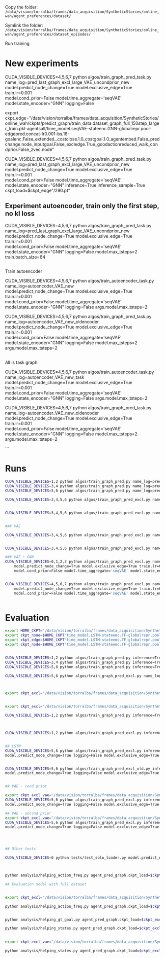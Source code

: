 Copy the folder: `/data/vision/torralba/frames/data_acquisition/SyntheticStories/online_wah/agent_preferences/dataset/`


Symlink the folder: `/data/vision/torralba/frames/data_acquisition/SyntheticStories/online_wah/agent_preferences/dataset_episodes/`


Run training


# New experiments


CUDA_VISIBLE_DEVICES=4,5,6,7 python algos/train_graph_pred_task.py name_log=pred_last_graph_excl_large_VAE_uncondprior_new \
	model.predict_node_change=True model.exclusive_edge=True train.lr=0.001 \
	model.cond_prior=False model.time_aggregate='seqVAE' model.state_encoder="GNN" logging=False

export ckpt_edge="/data/vision/torralba/frames/data_acquisition/SyntheticStories/online_wah/ckpts/predict_graph/train_data.dataset_graph_full_150step_larger_train.pkl-agentsall/time_model.seqVAE-stateenc.GNN-globalrepr.pool-edgepred.concat-lr0.001-bs.16-goalenc.False_extended._costclose.1.0_costgoal.1.0_agentembed.False_predchange.node_inputgoal.False_excledge.True_goodactionreduced_walk_condprior.False_zvec.node"



CUDA_VISIBLE_DEVICES=4,5,6,7 python algos/train_graph_pred_task.py name_log=pred_last_graph_excl_large_VAE_uncondprior_new \
	model.predict_node_change=True model.exclusive_edge=True train.lr=0.001 \
	model.cond_prior=False model.time_aggregate='seqVAE' model.state_encoder="GNN" inference=True inference_sample=True  ckpt_load=$ckpt_edge"/290.pt"
	


## Experiment autoencoder, train only the first step, no kl loss
CUDA_VISIBLE_DEVICES=4,5,6,7 python algos/train_graph_pred_task.py name_log=pred_last_graph_excl_large_VAE_uncondprior_new \
model.predict_node_change=True model.exclusive_edge=True train.lr=0.001 \
model.cond_prior=False model.time_aggregate='seqVAE' model.state_encoder="GNN" logging=False model.max_tsteps=2 train.batch_size=64 


##
Train autoencoder

CUDA_VISIBLE_DEVICES=4,5,6,7 python algos/train_autoencoder_task.py name_log=autoencoder_VAE_new \
	model.predict_node_change=True model.exclusive_edge=True train.lr=0.001 \
	model.cond_prior=False model.time_aggregate='seqVAE' model.state_encoder="GNN" logging=False args.model.max_tsteps=2



CUDA_VISIBLE_DEVICES=4,5,6,7 python algos/train_graph_pred_task.py name_log=autoencoder_VAE_new_oldencoder \
model.predict_node_change=True model.exclusive_edge=True train.lr=0.001 \
model.cond_prior=False model.time_aggregate='seqVAE' model.state_encoder="GNN" logging=False model.max_tsteps=2 args.model.max_tsteps=2


##
All is task graph

CUDA_VISIBLE_DEVICES=4,5,6,7 python algos/train_autoencoder_task.py name_log=autoencoder_VAE_new_task \
	model.predict_node_change=True model.exclusive_edge=True train.lr=0.001 \
	model.cond_prior=False model.time_aggregate='seqVAE' model.state_encoder="GNN" logging=False args.model.max_tsteps=2



CUDA_VISIBLE_DEVICES=4,5,6,7 python algos/train_graph_pred_task.py name_log=autoencoder_VAE_new_oldencoder \
model.predict_node_change=True model.exclusive_edge=True train.lr=0.001 \
model.cond_prior=False model.time_aggregate='seqVAE' model.state_encoder="GNN" logging=False model.max_tsteps=2 args.model.max_tsteps=2


<!-- ```
CUDA_VISIBLE_DEVICES=0,1 python algos/train_graph_pred.py
```

Run inference

```
CUDA_VISIBLE_DEVICES=0,1 python algos/train_graph_pred.py inference=True ckpt_load=
 -->```

# Runs

```bash
CUDA_VISIBLE_DEVICES=1,2 python algos/train_graph_pred.py name_log=pred_last_graph model.predict_edge_change=True
CUDA_VISIBLE_DEVICES=3,4 python algos/train_graph_pred.py name_log=pred_last_graph model.predict_node_change=True
CUDA_VISIBLE_DEVICES=5,6 python algos/train_graph_pred.py name_log=pred_last_graph

CUDA_VISIBLE_DEVICES=3,4,5,6 python algos/train_graph_pred_excl.py name_log=pred_last_graph_excl_large model.predict_node_change=True model.exclusive_edge=True train.lr=0.001


CUDA_VISIBLE_DEVICES=3,4,5,6 python algos/train_graph_pred_excl.py name_log=pred_last_graph_excl_large_VAE model.predict_node_change=True model.exclusive_edge=True train.lr=0.001


### VAE

CUDA_VISIBLE_DEVICES=3,4,5,6 python algos/train_graph_pred_excl.py name_log=pred_last_graph_excl_large_VAE model.predict_node_change=True model.exclusive_edge=True train.lr=0.001


CUDA_VISIBLE_DEVICES=3,4,5,6 python algos/train_graph_pred_excl.py name_log=pred_last_graph_excl_large_VAE_uncondprior model.predict_node_change=True model.exclusive_edge=True train.lr=0.001 model.cond_prior=False model.time_aggregate='seqVAE'

### VAE + GNN
CUDA_VISIBLE_DEVICES=0,1,2,3 python algos/train_graph_pred_excl.py name_log=pred_last_graph_excl_large_VAE_uncondprior_new \
	model.predict_node_change=True model.exclusive_edge=True train.lr=0.001 \
	model.cond_prior=False model.time_aggregate='seqVAE' model.state_encoder="TF"


CUDA_VISIBLE_DEVICES=4,5,6,7 python algos/train_graph_pred_excl.py name_log=pred_last_graph_excl_large_VAE_uncondprior_new \
	model.predict_node_change=True model.exclusive_edge=True train.lr=0.001 \
	model.cond_prior=False model.time_aggregate='seqVAE' model.state_encoder="GNN"
	
```


# Evaluation

```bash
export HOME_CKPT="/data/vision/torralba/frames/data_acquisition/SyntheticStories/online_wah/ckpts/predict_graph/train_data.dataset_graph_pred_30step_train.pkl-agentsall/"
export ckpt_none=$HOME_CKPT"time_model.LSTM-stateenc.TF-globalrepr.pool-edgepred.concat-lr0.0001-bs.8-goalenc.False_extended._costclose.1.0_costgoal.1.0_agentembed.False_predchange.none_inputgoal.False_excledge.False"
export ckpt_edge=$HOME_CKPT"time_model.LSTM-stateenc.TF-globalrepr.pool-edgepred.concat-lr0.0001-bs.8-goalenc.False_extended._costclose.1.0_costgoal.1.0_agentembed.False_predchange.edge_inputgoal.False_excledge.False"
export ckpt_node=$HOME_CKPT"time_model.LSTM-stateenc.TF-globalrepr.pool-edgepred.concat-lr0.0001-bs.8-goalenc.False_extended._costclose.1.0_costgoal.1.0_agentembed.False_predchange.node_inputgoal.False_excledge.False"


CUDA_VISIBLE_DEVICES=1,2 python algos/train_graph_pred.py inference=True inference_sample=True model.predict_edge_change=True ckpt_load=$ckpt_edge"/490.pt"
CUDA_VISIBLE_DEVICES=3,4 python algos/train_graph_pred.py inference=True inference_sample=True model.predict_node_change=True ckpt_load=$ckpt_node"/490.pt"
CUDA_VISIBLE_DEVICES=5,6 python algos/train_graph_pred.py inference=True inference_sample=True ckpt_load=$ckpt_none"/490.pt"

CUDA_VISIBLE_DEVICES=5,6 python algos/train_graph_pred_excl.py name_log=pred_last_graph_excl model.predict_node_change=True logging=False model.exclusive_edge=True train.num_workers=0



export ckpt_excl="/data/vision/torralba/frames/data_acquisition/SyntheticStories/online_wah/ckpts/predict_graph/train_data.dataset_graph_pred_30step_train.pkl-agentsall/time_model.LSTM-stateenc.TF-globalrepr.pool-edgepred.concat-lr0.001-bs.32-goalenc.False_extended._costclose.1.0_costgoal.1.0_agentembed.False_predchange.node_inputgoal.False_excledge.True/"


export ckpt_excl="/data/vision/torralba/frames/data_acquisition/SyntheticStories/online_wah/ckpts/predict_graph/train_data.dataset_graph_pred_30step_train.pkl-agentsall/time_model.LSTM-stateenc.TF-globalrepr.pool-edgepred.concat-lr0.0001-bs.32-goalenc.False_extended._costclose.1.0_costgoal.1.0_agentembed.False_predchange.node_inputgoal.False_excledge.True_goodaction/"

CUDA_VISIBLE_DEVICES=1,2 python algos/train_graph_pred.py inference=True inference_sample=False model.predict_node_change=True ckpt_load=$ckpt_node"/490.pt"



CUDA_VISIBLE_DEVICES=1,2 python algos/train_graph_pred_excl.py inference=True inference_sample=False model.predict_node_change=True  model.exclusive_edge=True ckpt_load=$ckpt_excl"/100.pt"


## LSTM
CUDA_VISIBLE_DEVICES=5,6 python algos/train_graph_pred_excl.py inference=True inference_sample=True \
model.predict_node_change=True logging=False model.exclusive_edge=True train.num_workers=0 ckpt_load=$ckpt_excl"/290.pt"


CUDA_VISIBLE_DEVICES=5,6 python algos/train_graph_pred_excl_old.py inference=True inference_sample=True \
model.predict_node_change=True logging=False model.exclusive_edge=True train.num_workers=0 ckpt_load=$ckpt_excl"/290.pt"


## VAE - cond prior

export ckpt_excl_vae="/data/vision/torralba/frames/data_acquisition/SyntheticStories/online_wah/ckpts/predict_graph/train_data.dataset_graph_full_150step_larger_train.pkl-agentsall/time_model.seqVAE-stateenc.TF-globalrepr.pool-edgepred.concat-lr0.001-bs.16-goalenc.False_extended._costclose.1.0_costgoal.1.0_agentembed.False_predchange.node_inputgoal.False_excledge.True_goodactionreduced_walk_condprior.True"
CUDA_VISIBLE_DEVICES=5,6 python algos/train_graph_pred_excl.py inference=True inference_sample=True \
model.predict_node_change=True logging=False model.exclusive_edge=True ckpt_load=$ckpt_excl_vae"/290.pt" model.time_aggregate='seqVAE'

## VAE - uncond prior
export ckpt_excl_vae="/data/vision/torralba/frames/data_acquisition/SyntheticStories/online_wah/ckpts/predict_graph/train_data.dataset_graph_full_150step_larger_train.pkl-agentsall/time_model.seqVAE-stateenc.TF-globalrepr.pool-edgepred.concat-lr0.001-bs.16-goalenc.False_extended._costclose.1.0_costgoal.1.0_agentembed.False_predchange.node_inputgoal.False_excledge.True_goodactionreduced_walk_condprior.False_zvec.node"
CUDA_VISIBLE_DEVICES=5,6 python algos/train_graph_pred_excl.py inference=True inference_sample=True \
model.predict_node_change=True logging=False model.exclusive_edge=True ckpt_load=$ckpt_excl_vae"/290.pt" model.time_aggregate='seqVAE'




## Other tests

CUDA_VISIBLE_DEVICES=0 python tests/test_solo_loader.py model.predict_node_change=True  model.exclusive_edge=True ckpt_load=$ckpt_excl"/490.pt"



python analysis/helping_action_freq.py agent_pred_graph.ckpt_load=$ckpt_excl"/490.pt"   agent_pred_graph.model.predict_node_change=True  agent_pred_graph.model.exclusive_edge=True

## Evaluation model with full dataset


export ckpt_excl="/data/vision/torralba/frames/data_acquisition/SyntheticStories/online_wah/ckpts/predict_graph/train_data.dataset_graph_full_150step_larger_train.pkl-agentsall/time_model.LSTM-stateenc.TF-globalrepr.pool-edgepred.concat-lr0.001-bs.16-goalenc.False_extended._costclose.1.0_costgoal.1.0_agentembed.False_predchange.node_inputgoal.False_excledge.True_goodactionreduced_walk/"

python analysis/helping_action_freq.py agent_pred_graph.ckpt_load=$ckpt_excl"/490.pt"   agent_pred_graph.model.predict_node_change=True  agent_pred_graph.model.exclusive_edge=True 


python analysis/helping_gt_goal.py agent_pred_graph.ckpt_load=$ckpt_excl"/290.pt"   agent_pred_graph.model.predict_node_change=True  agent_pred_graph.model.exclusive_edge=True 

python analysis/helping_states.py agent_pred_graph.ckpt_load=$ckpt_excl"/290.pt"   agent_pred_graph.model.predict_node_change=True  agent_pred_graph.model.exclusive_edge=True  num_processes=0 num_samples=1
	

export ckpt_excl_vae="/data/vision/torralba/frames/data_acquisition/SyntheticStories/online_wah/ckpts/predict_graph/train_data.dataset_graph_full_150step_larger_train.pkl-agentsall/time_model.seqVAE-stateenc.TF-globalrepr.pool-edgepred.concat-lr0.001-bs.16-goalenc.False_extended._costclose.1.0_costgoal.1.0_agentembed.False_predchange.node_inputgoal.False_excledge.True_goodactionreduced_walk_condprior.False_zvec.node"

python analysis/helping_states.py agent_pred_graph.ckpt_load=$ckpt_excl"/290.pt"   agent_pred_graph.model.predict_node_change=True  agent_pred_graph.model.exclusive_edge=True  num_processes=0 num_samples=1 agent_pred_graph.model.time_aggregate='seqVAE' agent_pred_graph.model.cond_prior=False

```

